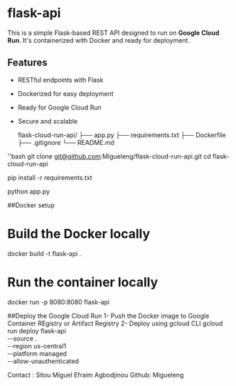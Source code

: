 # flask-api
This is a simple Flask-based REST API designed to run on **Google Cloud Run**. It's containerized with Docker and ready for deployment.

## Features
- RESTful endpoints with Flask
- Dockerized for easy deployment
- Ready for Google Cloud Run
- Secure and scalable

  flask-cloud-run-api/
├── app.py
├── requirements.txt
├── Dockerfile
├── .gitignore
└── README.md

''bash
git clone git@github.com:Migueleng/flask-cloud-run-api.git
cd flask-cloud-run-api

pip install -r requirements.txt

python app.py


##Docker setup
# Build the Docker locally
docker build -t flask-api .
# Run the container locally 
docker run -p 8080:8080 flask-api


##Deploy the Google Cloud Run
1- Push the Docker image to Google Container REgistry  or Artifact Registry
2- Deploy using gcloud CLI 
gcloud run deploy flask-api \
  --source . \
  --region us-central1 \
  --platform managed \
  --allow-unauthenticated


Contact :
Sitou Miguel Efraim Agbodjinou 
Github: Migueleng 

